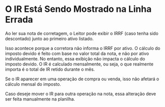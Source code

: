 # O IR Está Sendo Mostrado na Linha Errada

Ao ler sua nota de corretagem, o Leitor pode exibir o IRRF (caso tenha sido descontado) junto ao primeiro ativo listado.

Isso acontece porque a corretora não informa o IRRF por ativo. O cálculo do imposto devido é feito com base no valor total da nota, e não por ativo individualmente.
No entanto, essa exibição não impacta o cálculo do imposto devido.
O IR é calculado mensalmente, ou seja, o que realmente importa é o total de IR retido durante o mês.

Se o IR aparecer em uma operação de compra ou venda, isso não afetará o cálculo mensal do imposto.

Caso deseje mover o IR para outra operação na nota, essa alteração deve ser feita manualmente na planilha.
